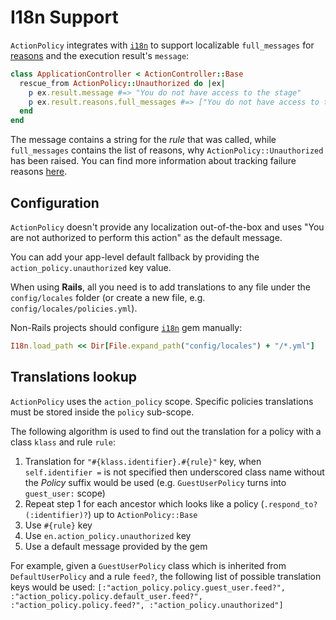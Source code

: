 # I18n Support

`ActionPolicy` integrates with [`i18n`][] to support localizable `full_messages` for [reasons](./reasons.md) and the execution result's `message`:

```ruby
class ApplicationController < ActionController::Base
  rescue_from ActionPolicy::Unauthorized do |ex|
    p ex.result.message #=> "You do not have access to the stage"
    p ex.result.reasons.full_messages #=> ["You do not have access to the stage"]
  end
end
```

The message contains a string for the _rule_ that was called, while `full_messages` contains the list of reasons, why `ActionPolicy::Unauthorized` has been raised. You can find more information about tracking failure reasons [here](./reasons.md).

## Configuration

`ActionPolicy` doesn't provide any localization out-of-the-box and uses "You are not authorized to perform this action" as the default message.

You can add your app-level default fallback by providing the `action_policy.unauthorized` key value.

When using **Rails**, all you need is to add translations to any file under the `config/locales` folder (or create a new file, e.g. `config/locales/policies.yml`).

Non-Rails projects should configure [`i18n`][] gem manually:

```ruby
I18n.load_path << Dir[File.expand_path("config/locales") + "/*.yml"]
```

## Translations lookup

`ActionPolicy` uses the `action_policy` scope. Specific policies translations must be stored inside the `policy` sub-scope.

The following algorithm is used to find out the translation for a policy with a class `klass` and rule `rule`:

1. Translation for `"#{klass.identifier}.#{rule}"` key, when `self.identifier =` is not specified then underscored class name without the _Policy_ suffix would be used (e.g. `GuestUserPolicy` turns into `guest_user:` scope)
2. Repeat step 1 for each ancestor which looks like a policy (`.respond_to?(:identifier)?`) up to `ActionPolicy::Base`
3. Use `#{rule}` key
4. Use `en.action_policy.unauthorized` key
5. Use a default message provided by the gem

For example, given a `GuestUserPolicy` class which is inherited from `DefaultUserPolicy` and a rule `feed?`, the following list of possible translation keys would be used: `[:"action_policy.policy.guest_user.feed?", :"action_policy.policy.default_user.feed?", :"action_policy.policy.feed?", :"action_policy.unauthorized"]`

[`i18n`]: https://github.com/svenfuchs/i18n
